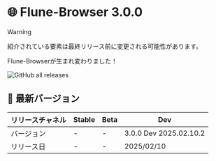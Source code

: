 # 🌐 Flune-Browser 3.0.0

> [!WARNING]
> 紹介されている要素は最終リリース前に変更される可能性があります。

Flune-Browserが生まれ変わりました！

<!-- ![スクリーンショット](./assets/screenshot-2.3.0-dev-2022.06.29.1.png) -->

![GitHub all releases](https://img.shields.io/github/downloads/mf-3d/flune-browser/total?style=for-the-badge)


<!-- Flune-Browser 2.x系からの互換性があります。 -->
<!-- ## 必須環境
| バージョン        |       OS       |         OSバージョン          |   アーキテクチャ(macOS)    |
|-----------------|-----------------|-----------------------------|-------------------------|
|2.5.0 Beta 1 -   | macOS / Windows |macOS 10.11 - / Windows 10 - | Universal / Intel       |
|2.4.1 -          | macOS / Windows |macOS 10.11 - / Windows 10 - | Arm64 / Intel           |
|- 2.4.0          | macOS / Windows |macOS 10.11 - / Windows 10 - | Intel                   | -->

## 🔖 最新バージョン
|リリースチャネル |Stable|Beta|Dev|
|---------------|---|---|---|
|   バージョン   |-|-|3.0.0 Dev 2025.02.10.2|
|   リリース日   |-|-|2025/02/10|